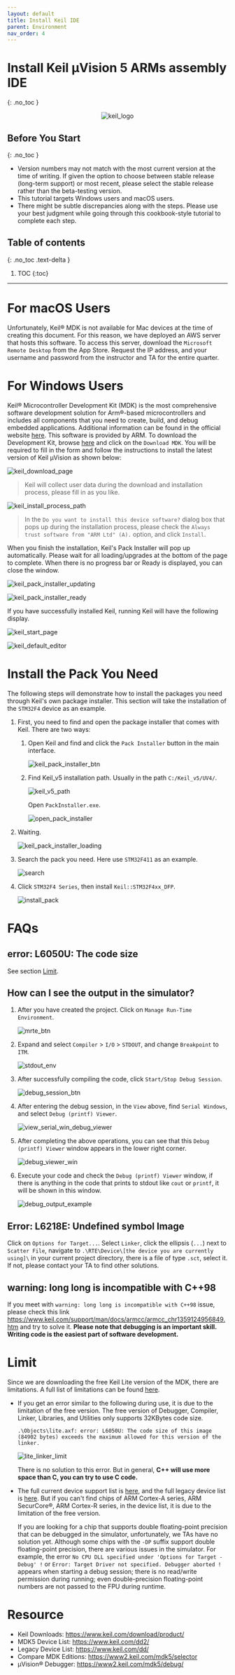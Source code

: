 ```yaml
---
layout: default
title: Install Keil IDE
parent: Environment
nav_order: 4
---
```


# Install Keil µVision 5 ARMs assembly IDE
{: .no_toc }

<p align="center"><img alt="keil_logo" src="/assets/images/environment/install_keil/keil_logo.png"/></p>

## Before You Start
{: .no_toc }

* Version numbers may not match with the most current version at the time of writing. If given the option to choose between stable release (long-term support) or most recent, please select the stable release rather than the beta-testing version.
* This tutorial targets Windows users and macOS users.
* There might be subtle discrepancies along with the steps. Please use your best judgment while going through this cookbook-style tutorial to complete each step.

## Table of contents
{: .no_toc .text-delta }

1. TOC
{:toc}

---

# For macOS Users

Unfortunately, Keil® MDK is not available for Mac devices at the time of creating this document. For this reason, we have deployed an AWS server that hosts this software. To access this server, download the `Microsoft Remote Desktop` from the App Store. Request the IP address, and your username and password from the instructor and TA for the entire quarter.

# For Windows Users

Keil® Microcontroller Development Kit (MDK) is the most comprehensive software development solution for Arm®-based microcontrollers and includes all components that you need to create, build, and debug embedded applications. Additional information can be found in the official website [here](https://www2.keil.com/mdk5/uvision/). This software is provided by ARM. To download the Development Kit, browse [here](https://www2.keil.com/mdk5/) and click on the `Download MDK`. You will be required to fill in the form and follow the instructions to install the latest version of Keil µVision as shown below:

![keil_download_page](/assets/images/environment/install_keil/keil_download_page.png)

> Keil will collect user data during the download and installation process, please fill in as you like.

![keil_install_process_path](/assets/images/environment/install_keil/keil_install_process_path.png)

> In the `Do you want to install this device software?` dialog box that pops up during the installation process, please check the `Always trust software from "ARM Ltd" (A).` option, and click `Install`.

When you finish the installation, Keil's Pack Installer will pop up automatically. Please wait for all loading/upgrades at the bottom of the page to complete. When there is no progress bar or Ready is displayed, you can close the window.

![keil_pack_installer_updating](/assets/images/environment/install_keil/keil_pack_installer_updating.png)

![keil_pack_installer_ready](/assets/images/environment/install_keil/keil_pack_installer_ready.png)

If you have successfully installed Keil, running Keil will have the following display.

![keil_start_page](/assets/images/environment/install_keil/keil_start_page.png)

![keil_default_editor](/assets/images/environment/install_keil/keil_default_editor.png)

# Install the Pack You Need

The following steps will demonstrate how to install the packages you need through Keil's own package installer. This section will take the installation of the `STM32F4` device as an example.

 1. First, you need to find and open the package installer that comes with Keil. There are two ways:

     1. Open Keil and find and click the `Pack Installer` button in the main interface.

        ![keil_pack_installer_btn](/assets/images/environment/install_keil/keil_pack_installer_btn.png)

     2. Find Keil_v5 installation path. Usually in the path `C:/Keil_v5/UV4/`.

        ![keil_v5_path](/assets/images/environment/install_keil/keil_v5_path.png)

        Open `PackInstaller.exe`.

        ![open_pack_installer](/assets/images/environment/install_keil/open_pack_installer.png)

 2. Waiting.

    ![keil_pack_installer_loading](/assets/images/environment/install_keil/keil_pack_installer_loading.png)

 3. Search the pack you need. Here use `STM32F411` as an example.

    ![search](/assets/images/environment/install_keil/search.png)

 4. Click `STM32F4 Series`, then install `Keil::STM32F4xx_DFP`.

    ![install_pack](/assets/images/environment/install_keil/install_pack.png)

# FAQs

## error: L6050U: The code size

See section [Limit](#limit).

## How can I see the output in the simulator?

 1. After you have created the project. Click on `Manage Run-Time Environment`.

    ![mrte_btn](/assets/images/environment/install_keil/mrte_btn.png)

 2. Expand and select `Compiler` > `I/O` > `STDOUT`, and change `Breakpoint` to `ITM`.

    ![stdout_env](/assets/images/environment/install_keil/stdout_env.png)

 3. After successfully compiling the code, click `Start/Stop Debug Session`.

    ![debug_session_btn](/assets/images/environment/install_keil/debug_session_btn.png)

 4. After entering the debug session, in the `View` above, find `Serial Windows`, and select `Debug (printf) Viewer`.

    ![view_serial_win_debug_viewer](/assets/images/environment/install_keil/view_serial_win_debug_viewer.png)

 5. After completing the above operations, you can see that this `Debug (printf) Viewer` window appears in the lower right corner.

    ![debug_viewer_win](/assets/images/environment/install_keil/debug_viewer_win.png)

 6. Execute your code and check the `Debug (printf) Viewer` window, if there is anything in the code that prints to stdout like `cout` or `printf`, it will be shown in this window.

    ![debug_output_example](/assets/images/environment/install_keil/debug_output_example.png)

## Error: L6218E: Undefined symbol Image

Click on `Options for Target...`. Select `Linker`, click the ellipsis (`...`) next to `Scatter File`, navigate to `.\RTE\Device\[the device you are currently using]\` in your current project directory, there is a file of type `.sct`, select it. If not, please contact your TA to find other solutions.

## warning: long long is incompatible with C++98

If you meet with `warning: long long is incompatible with C++98` issue, please check this link <https://www.keil.com/support/man/docs/armcc/armcc_chr1359124956849.htm> and try to solve it. **Please note that debugging is an important skill. Writing code is the easiest part of software development.**

# Limit

Since we are downloading the free Keil Lite version of the MDK, there are limitations. A full list of limitations can be found [here](https://www2.keil.com/mdk5/selector).

* If you get an error similar to the following during use, it is due to the limitation of the free version. The free version of Debugger, Compiler, Linker, Libraries, and Utilities only supports 32KBytes code size.

  `.\Objects\lite.axf: error: L6050U: The code size of this image (84902 bytes) exceeds the maximum allowed for this version of the linker.`

  ![lite_linker_limit](/assets/images/environment/install_keil/lite_linker_limit.png)

  There is no solution to this error. But in general, **C++ will use more space than C, you can try to use C code.**

* The full current device support list is [here](https://www.keil.com/dd2/), and the full legacy device list is [here](https://www.keil.com/dd/). But if you can't find chips of ARM Cortex-A series, ARM SecurCore®, ARM Cortex-R series, in the device list, it is due to the limitation of the free version.

  If you are looking for a chip that supports double floating-point precision that can be debugged in the simulator, unfortunately, we TAs have no solution yet. Although some chips with the `-DP` suffix support double floating-point precision, there are various issues in the simulator. For example, the error `No CPU DLL specified under 'Options for Target - Debug' !` or `Error: Target Driver not specified. Debugger aborted !` appears when starting a debug session; there is no read/write permission during running; even double-precision floating-point numbers are not passed to the FPU during runtime.

# Resource

* Keil Downloads: <https://www.keil.com/download/product/>
* MDK5 Device List: <https://www.keil.com/dd2/>
* Legacy Device List: <https://www.keil.com/dd/>
* Compare MDK Editions: <https://www2.keil.com/mdk5/selector>
* µVision® Debugger: <https://www2.keil.com/mdk5/debug/>
